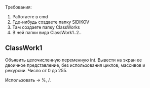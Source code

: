 Требования:

1. Работаете в cmd
2. Где-нибудь создаете папку SIDIKOV
3. Там создаете папку ClassWorks
4. В ней папки вида ClassWork1..2..

## ClassWork1

Объявить целочисленную переменную int. Вывести на экран ее двоичное представление, без использования циклов, массивов и рекурсии.
Число от 0 до 255.

Использовать -> %, /.

